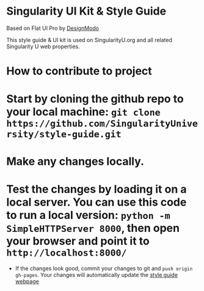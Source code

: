Singularity UI Kit & Style Guide
=======

Based on Flat UI Pro by [DesignModo](http://designmodo.com)

This style guide & UI kit is used on SingularityU.org and all related Singularity U web properties.

# How to contribute to project
 # Start by cloning the github repo to your local machine: `git clone https://github.com/SingularityUniversity/style-guide.git`
 # Make any changes locally.
 # Test the changes by loading it on a local server. You can use this code to run a local version: `python -m SimpleHTTPServer 8000`, then open your browser and point it to `http://localhost:8000/`
  * If the changes look good, commit your changes to git and `push origin gh-pages`. Your changes will automatically update the [style guide webpage](https://singularityuniversity.github.io/style-guide)

